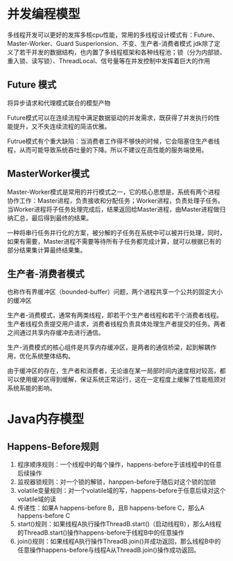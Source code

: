 # 并发编程模型

多线程开发可以更好的发挥多核cpu性能，常用的多线程设计模式有：Future、Master-Worker、Guard Susperionsion、不变、生产者-消费者模式
jdk除了定义了若干并发的数据结构，也内置了多线程框架和各种线程池；锁（分为内部锁、重入锁、读写锁）、ThreadLocal、信号量等在并发控制中发挥着巨大的作用

## Future 模式
将异步请求和代理模式联合的模型产物

Future模式可以在连续流程中满足数据驱动的并发需求，既获得了并发执行的性能提升，又不失连续流程的简洁优雅。

Futrue模式有个重大缺陷：当消费者工作得不够快的时候，它会阻塞住生产者线程，从而可能导致系统吞吐量的下降。所以不建议在高性能的服务端使用。

## MasterWorker模式

Master-Worker模式是常用的并行模式之一，它的核心思想是，系统有两个进程协作工作：Master进程，负责接收和分配任务；Worker进程，负责处理子任务。当Worker进程将子任务处理完成后，结果返回给Master进程，由Master进程做归纳汇总，最后得到最终的结果。

一种将串行任务并行化的方案，被分解的子任务在系统中可以被并行处理，同时，如果有需要，Master进程不需要等待所有子任务都完成计算，就可以根据已有的部分结果集计算最终结果集。

## 生产者-消费者模式
也称作有界缓冲区（bounded-buffer）问题，两个进程共享一个公共的固定大小的缓冲区

生产者-消费模式，通常有两类线程，即若干个生产者线程和若干个消费者线程。生产者线程负责提交用户请求，消费者线程负责具体处理生产者提交的任务。两者之间通过共享内存缓冲去进行通信。

生产-消费模式的核心组件是共享内存缓冲区，是两者的通信桥梁，起到解耦作用，优化系统整体结构。

由于缓冲区的存在，生产者和消费者，无论谁在某一局部时间内速度相对较高，都可以使用缓冲区得到缓解，保证系统正常运行，这在一定程度上缓解了性能瓶颈对系统系能的影响。







# Java内存模型

## Happens-Before规则
1.	程序顺序规则：一个线程中的每个操作，happens-before于该线程中的任意后续操作
2.	监视器锁规则：对一个锁的解锁，hanppen-before于随后对这个锁的加锁
3.	volatile变量规则：对一个volatile域的写，happens-before于任意后续对这个volatile域的读
4.	传递性：如果A happens-before B，且B happens-before C，那么A happens-before C
5.	start()规则：如果线程A执行操作ThreadB.start()（启动线程B），那么A线程的ThreadB.start()操作happens-before于线程B中的任意操作
6.	join()规则：如果线程A执行操作ThreadB.join()并成功返回，那么线程B中的任意操作happens-before与线程A从ThreadB.join()操作成功返回。

